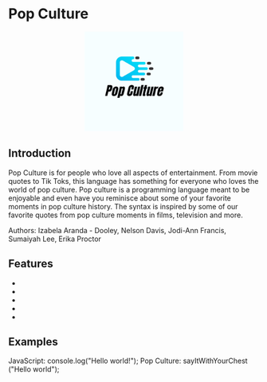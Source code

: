 # Pop Culture 
<p align="center">
<img src= "docs/logo.png" height="200">
</p>

## Introduction 
Pop Culture is for people who love all aspects of entertainment. From movie quotes to Tik Toks, this language has something for everyone who loves the world of pop culture. Pop culture is a programming language meant to be enjoyable and even have you reminisce about some of your favorite moments in pop culture history. The syntax is inspired by some of our favorite quotes from pop culture moments in films, television and more.

Authors: Izabela Aranda - Dooley, Nelson Davis, Jodi-Ann Francis, Sumaiyah Lee, Erika Proctor 

## Features
*
*
*
*
*

## Examples 
JavaScript: console.log("Hello world!");
Pop Culture: sayItWithYourChest ("Hello world");
